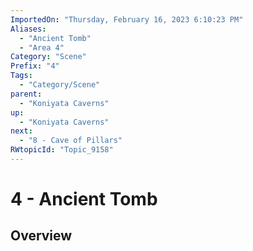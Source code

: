 ```yaml
---
ImportedOn: "Thursday, February 16, 2023 6:10:23 PM"
Aliases:
  - "Ancient Tomb"
  - "Area 4"
Category: "Scene"
Prefix: "4"
Tags:
  - "Category/Scene"
parent:
  - "Koniyata Caverns"
up:
  - "Koniyata Caverns"
next:
  - "8 - Cave of Pillars"
RWtopicId: "Topic_9158"
---
```

# 4 - Ancient Tomb
## Overview
